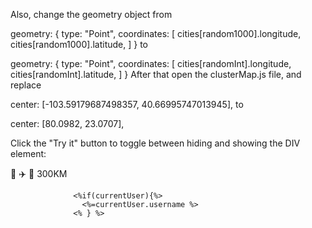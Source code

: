 Also, change the geometry object from

geometry: {
                type: "Point",
                coordinates: [
                    cities[random1000].longitude,
                    cities[random1000].latitude,
                ]
            }
to

geometry: {
                type: "Point",
                coordinates: [
                    cities[randomInt].longitude,
                    cities[randomInt].latitude,
                ]
            }
After that open the clusterMap.js file, and replace

center: [-103.59179687498357, 40.66995747013945],
to

center: [80.0982, 23.0707],


<html>
<head>
<meta name="viewport" content="width=device-width, initial-scale=1">
<style>
#myDIV {
  width: 100%;
  padding: 50px 0;
  text-align: center;
  background-color: lightblue;
  margin-top: 20px;
}
#myDIV1 {
  width: 100%;
  padding: 50px 0;
  text-align: center;
  background-color: red;
  margin-top: 20px;
}
#myDIV2 {
  width: 100%;
  padding: 50px 0;
  text-align: center;
  background-color: blue;
  margin-top: 20px;
}
</style>
</head>
<body>

<p>Click the "Try it" button to toggle between hiding and showing the DIV element:</p>


 <div>
  <span id="car-icon">🚗</span>
  <span id="plane-icon">✈️</span>
  <span id="train-icon">🚆</span>
  <span id="distance">300KM</span>
</div> 
<script>
const carIcon = document.getElementById("car-icon");
const planeIcon = document.getElementById("plane-icon");
const trainIcon = document.getElementById("train-icon");
const distanceDisplay = document.getElementById("distance");

let currentMode = "car"; // Keep track of the current transportation mode

// Event listener for car icon
carIcon.addEventListener("click", () => {
  if (currentMode !== "car") {
    currentMode = "car";
    // Generate and set car distance (example: randomly generated distance)
    const carDistance = generateRandomDistance();
    distanceDisplay.textContent = `${carDistance}KM`;
  }
});

// Event listener for plane icon
planeIcon.addEventListener("click", () => {
  if (currentMode !== "plane") {
    currentMode = "plane";
    // Generate and set air distance (example: randomly generated distance)
    const airDistance = generateRandomDistance();
    distanceDisplay.textContent = `${airDistance}KM`;
  }
});

// Event listener for train icon
trainIcon.addEventListener("click", () => {
  if (currentMode !== "train") {
    currentMode = "train";
    // Generate and set train distance (example: randomly generated distance)
    const trainDistance = generateRandomDistance();
    distanceDisplay.textContent = `${trainDistance}KM`;
  }
});

// Function to generate random distance
function generateRandomDistance() {
  // Replace this with your own logic to generate the distance from the backend
  return Math.floor(Math.random() * 500) + 100; // Example: generates a random distance between 100 and 600 kilometers
}
</script>

</body>
</html>

                  <%if(currentUser){%>
                    <%=currentUser.username %>
                  <% } %>